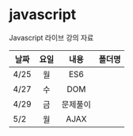 # javascript

Javascript 라이브 강의 자료

| 날짜 | 요일 |   내용   | 폴더명 |
| ---- | :--: | :------: | :----: |
| 4/25 |  월  |   ES6    |        |
| 4/27 |  수  |   DOM    |        |
| 4/29 |  금  | 문제풀이 |        |
| 5/2  |  월  |   AJAX   |        |
